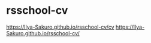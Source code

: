 # rsschool-cv

https://Ilya-Sakuro.github.io/rsschool-cv/cv
https://Ilya-Sakuro.github.io/rsschool-cv/
